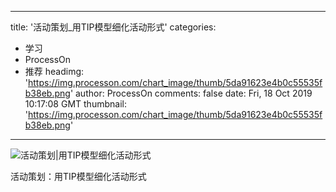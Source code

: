 
---
title: '活动策划_用TIP模型细化活动形式'
categories: 
 - 学习
 - ProcessOn
 - 推荐
headimg: 'https://img.processon.com/chart_image/thumb/5da91623e4b0c55535fb38eb.png'
author: ProcessOn
comments: false
date: Fri, 18 Oct 2019 10:17:08 GMT
thumbnail: 'https://img.processon.com/chart_image/thumb/5da91623e4b0c55535fb38eb.png'
---

<div>   
<img class="thumb" alt="活动策划|用TIP模型细化活动形式" src="https://img.processon.com/chart_image/thumb/5da91623e4b0c55535fb38eb.png" referrerpolicy="no-referrer">
<p>活动策划：用TIP模型细化活动形式</p>  
</div>
            